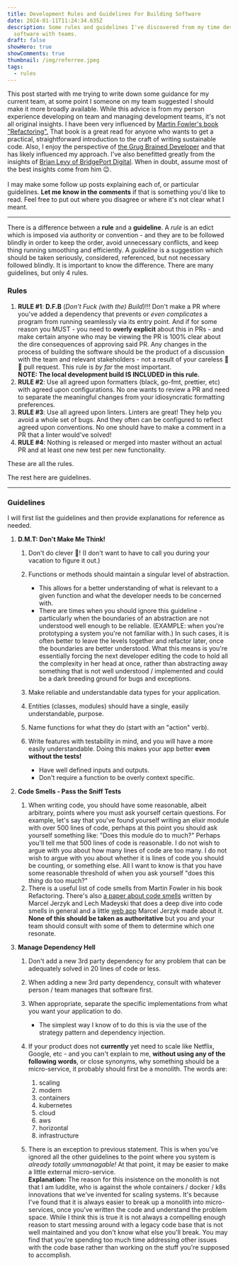```yaml
---
title: Development Rules and Guidelines For Building Software
date: 2024-01-11T11:24:34.635Z
description: Some rules and guidelines I've discovered from my time developing
  software with teams.
draft: false
showHero: true
showComments: true
thumbnail: /img/referree.jpeg
tags:
  - rules
---
```

This post started with me trying to write down some guidance for my current team, at some point I someone on my team suggested I should make it more broadly available. While this advice is from my person experience developing on team and managing development teams, it's not all original insights. I have been very influenced by [Martin Fowler's book "Refactoring".](https://martinfowler.com/books/refactoring.html) That book is a great read for anyone who wants to get a practical, straightforward introduction to the craft of writing sustainable code. Also, I enjoy the perspective of [the Grug Brained Developer](https://grugbrain.dev/) and that has likely influenced my approach. I've also benefitted greatly from the insights of [Brian Levy of BridgePort Digital](https://www.bridgeportdigital.com/meet-the-team). When in doubt, assume most of the best insights come from him 😉.\
\
I may make some follow up posts explaining each of, or particular guidelines. **Let me know in the comments** if that is something you'd like to read. Feel free to put out where you disagree or where it's not clear what I meant.

- - -

There is a difference between a **rule** and a **guideline**. A *rule* is an edict which is imposed via authority or convention - and they are to be followed blindly in order to keep the order, avoid unnecessary conflicts, and keep thing running smoothing and efficiently. A *guideline* is a suggestion which should be taken seriously, considered, referenced, but not necessary followed blindly. It is important to know the difference. There are many guidelines, but only 4 rules.

### Rules

1. **RULE #1**: **D.F.B** (*Don't Fuck (with the) Build*)!!! Don't make a PR where you've added a dependency that prevents or *even complicates* a program from running seamlessly via its entry point. And if for some reason you MUST - you need to **overly explicit** about this in PRs - and make certain anyone who may be viewing the PR is 100% clear about the dire consequences of approving said PR. Any changes in the process of building the software should be the product of a discussion with the team and relevant stakeholders - not a result of your careless 🐂 💩 pull request. This rule is *by far* the most important.\
   **NOTE: The local development build IS INCLUDED in this rule.**
2. **RULE #2**: Use all agreed upon formatters (black, go-fmt, prettier, etc) with agreed upon configurations. No one wants to review a PR and need to separate the meaningful changes from your idiosyncratic formatting preferences.
3. **RULE #3**: Use all agreed upon linters. Linters are great! They help you avoid a whole set of bugs. And they often can be configured to reflect agreed upon conventions. No one should have to make a comment in a PR that a linter would've solved!
4. **RULE #4**: Nothing is released or merged into master without an actual PR and at least one new test per new functionality.

These are all the rules.

The rest here are guidelines.

- - -

### Guidelines

I will first list the guidelines and then provide explanations for reference as needed.

1. **D.M.T: Don't Make Me Think!**

   1. Don't do clever 💩! (I don't want to have to call you during your vacation to figure it out.)
   2. Functions or methods should maintain a singular level of abstraction.

      * This allows for a better understanding of what is relevant to a given function and what the developer needs to be concerned with.
      * There are times when you should ignore this guideline - particularly when the boundaries of an abstraction are not understood well enough to be reliable. (EXAMPLE: when you're prototyping a system you're not familiar with.) In such cases, it is often better to leave the levels together and refactor later, once the boundaries are better understood. What this means is you're essentially forcing the next developer editing the code to hold all the complexity in her head at once, rather than abstracting away something that is not well understood / implemented and could be a dark breeding ground for bugs and exceptions.
   3. Make reliable and understandable data types for your application.
   4. Entities (classes, modules) should have a single, easily understandable, purpose.
   5. Name functions for what they do (start with an "action" verb).
   6. Write features with testability in mind, and you will have a more easily understandable. Doing this makes your app better **even without the tests!**

      * Have well defined inputs and outputs.
      * Don't require a function to be overly context specific.
2. **Code Smells - Pass the Sniff Tests**

   1. When writing code, you should have some reasonable, albeit arbitrary, points where you must ask yourself certain questions. For example, let's say that you've found yourself writing an elixir module with over 500 lines of code, perhaps at this point you should ask yourself something like: "Does this module do to much?" Perhaps you'll tell me that 500 lines of code is reasonable. I do not wish to argue with you about how many lines of code are too many. I do not wish to argue with you about whether it is lines of code you should be counting, or something else. All I want to know is that you have some reasonable threshold of when you ask yourself "does this *thing* do too much?"
   2. There is a useful list of code smells from Martin Fowler in his book Refactoring. There's also [a paper about code smells](https://github.com/Luzkan/smells/blob/main/docs/paper.pdf) written by Marcel Jerzyk and Lech Madeyski that does a deep dive into code smells in general and a little [web app](https://luzkan.github.io/smells/) Marcel Jerzyk made about it. **None of this should be taken as authoritative** but you and your team should consult with some of them to determine which one resonate.
3. **Manage Dependency Hell**

   1. Don't add a new 3rd party dependency for any problem that can be adequately solved in 20 lines of code or less.
   2. When adding a new 3rd party dependency, consult with whatever person / team manages that software first.
   3. When appropriate, separate the specific implementations from what you want your application to do.

      * The simplest way I know of to do this is via the use of the strategy pattern and dependency injection.
   4. If your product does not **currently** yet need to scale like Netflix, Google, etc - and you can't explain to me, **without using any of the following words**, or close synonyms, why something should be a micro-service, it probably should first be a monolith. The words are: 

      1. scaling 
      2. modern
      3. containers
      4. kubernetes
      5. cloud
      6. aws
      7. horizontal
      8. infrastructure
   5. There is an exception to previous statement. This is when you've ignored all the other guidelines to the point where you system is *already totally ummanagable!* At that point, it may be easier to make a little external micro-service.\
      **Explanation:** The reason for this insistence on the monolith is not that I am luddite, who is against the whole containers / docker / k8s innovations that we've invented for scaling systems. It's because I've found that it is always easier to break up a monolith into micro-services, once you've written the  code and understand the problem space. While I think this is true it is not always a compelling enough reason to start messing around with a legacy code base that is not well maintained and you don't know what else you'll break. You may find that you're spending too much time addressing other issues with the code base rather than working on the stuff you're supposed to accomplish.